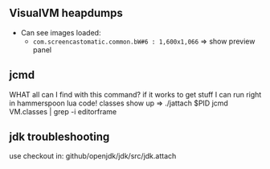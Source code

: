 ## VisualVM heapdumps

- Can see images loaded: 
    - `com.screencastomatic.common.bW#6 : 1,600x1,066` => show preview panel

## jcmd

WHAT all can I find with this command? if it works to get stuff I can run right in hammerspoon lua code!
  classes show up => 
    ./jattach $PID jcmd VM.classes | grep -i editorframe

## jdk troubleshooting

use checkout in: github/openjdk/jdk/src/jdk.attach
